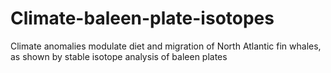 # Climate-baleen-plate-isotopes
Climate anomalies modulate diet and migration of North Atlantic fin whales, as shown by stable isotope analysis of baleen plates
